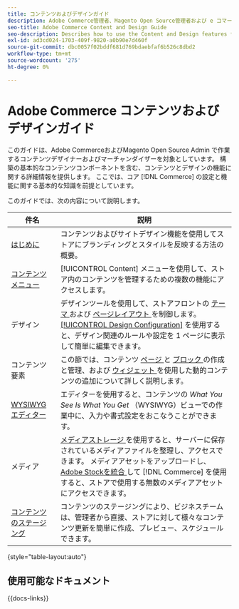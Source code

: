 ```yaml
---
title: コンテンツおよびデザインガイド
description: Adobe Commerce管理者、Magento Open Source管理者および e コマースマーケター向けのコンテンツおよびデザイン機能に関する包括的な情報です。
seo-title: Adobe Commerce Content and Design Guide
seo-description: Describes how to use the Content and Design features for Adobe Commerce and Magento Open Source.
exl-id: ad3cd024-1703-409f-9820-a0b90e7d460f
source-git-commit: dbc0057f02bddf681d769bdaebfaf6b526c8dbd2
workflow-type: tm+mt
source-wordcount: '275'
ht-degree: 0%

---
```


# Adobe Commerce コンテンツおよびデザインガイド

このガイドは、Adobe CommerceおよびMagento Open Source Admin で作業するコンテンツデザイナーおよびマーチャンダイザーを対象としています。 構築の基本的なコンテンツコンポーネントを含む、コンテンツとデザインの機能に関する詳細情報を提供します。 ここでは、コア [!DNL Commerce] の設定と機能に関する基本的な知識を前提としています。

このガイドでは、次の内容について説明します。

| 件名 | 説明 |
| ------- | ----------- |
| [ はじめに ](introduction.md) | コンテンツおよびサイトデザイン機能を使用してストアにブランディングとスタイルを反映する方法の概要。 |
| [ コンテンツメニュー ](content-menu.md) | [!UICONTROL Content] メニューを使用して、ストア内のコンテンツを管理するための複数の機能にアクセスします。 |
| デザイン | デザインツールを使用して、ストアフロントの [ テーマ ](themes.md) および [ ページレイアウト ](page-layout.md) を制御します。 [[!UICONTROL Design Configuration]](configuration.md) を使用すると、デザイン関連のルールや設定を 1 ページに表示して簡単に編集できます。 |
| コンテンツ要素 | この節では、コンテンツ [ ページ ](pages.md) と [ ブロック ](blocks.md) の作成と管理、および [ ウィジェット ](widgets.md) を使用した動的コンテンツの追加について詳しく説明します。 |
| [WYSIWYG エディター ](editor.md) | エディターを使用すると、コンテンツの _What You See Is What You Get_ （WYSIWYG）ビューでの作業中に、入力や書式設定をおこなうことができます。 |
| メディア | [ メディアストレージ ](media-storage.md) を使用すると、サーバーに保存されているメディアファイルを整理し、アクセスできます。 メディアアセットをアップロードし、[Adobe Stockを統合 ](adobe-stock.md) して [!DNL Commerce] を使用すると、ストアで使用する無数のメディアアセットにアクセスできます。 |
| [ コンテンツのステージング ](content-staging.md) | コンテンツのステージングにより、ビジネスチームは、管理者から直接、ストアに対して様々なコンテンツ更新を簡単に作成、プレビュー、スケジュールできます。 |

{style="table-layout:auto"}

## 使用可能なドキュメント

{{docs-links}}
